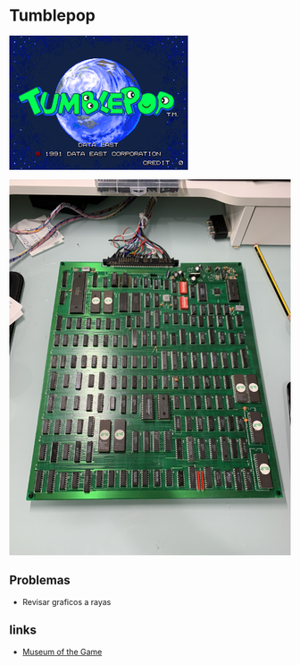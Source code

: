 # Tumblepop

![inicio](inicio.png)

![pcb](pcb.jpg)

## Problemas

* Revisar graficos a rayas

## links

* [Museum of the Game](https://www.arcade-museum.com/game_detail.php?game_id=10214)
